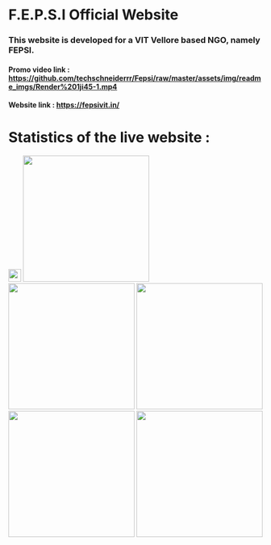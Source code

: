 # F.E.P.S.I Official Website  
### This website is developed for a VIT Vellore based NGO, namely FEPSI.

#### Promo video link : https://github.com/techschneiderrr/Fepsi/raw/master/assets/img/readme_imgs/Render%201ji45-1.mp4
#### Website link : https://fepsivit.in/
# Statistics of the live website :


<p float="left">
 
<img src="https://github.com/techschneiderrr/Fepsi/blob/master/assets/img/readme_imgs/1.jpg" width="25">  
<img src="https://github.com/techschneiderrr/Fepsi/blob/master/assets/img/readme_imgs/2.jpg" width="250"> 
<img src="https://github.com/techschneiderrr/Fepsi/blob/master/assets/img/readme_imgs/3.jpg" width="250">
<img src="https://github.com/techschneiderrr/Fepsi/blob/master/assets/img/readme_imgs/4.jpg" width="250">
<img src="https://github.com/techschneiderrr/Fepsi/blob/master/assets/img/readme_imgs/5.jpg" width="250">
<img src="https://github.com/techschneiderrr/Fepsi/blob/master/assets/img/readme_imgs/6.jpg" width="250">
 
</p>
